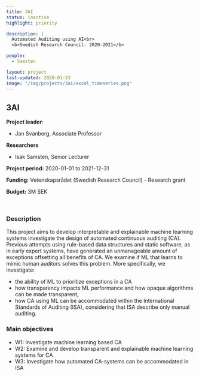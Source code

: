 ```yaml
---
title: 3AI
status: inactive
highlight: priority

description: |
  Automated Auditing using AI<br>
  <b>Swedish Research Council: 2020-2021</b>

people:
  - Samsten

layout: project
last-updated: 2020-01-23
image: "/img/projects/3ai/excel_timeseries.png"
---
```


## 3AI
**Project leader**:
- Jan Svanberg, Associate Professor

**Researchers**
- Isak Samsten, Senior Lecturer

**Project period:** 2020-01-01 to 2021-12-31

**Funding:** Vetenskapsrådet (Swedish Research Council) - Research grant

**Budget:** 3M SEK

<!-- [![EXTREMUM](http://img.youtube.com/vi/2Bp0-3XsUWk/0.jpg)](https://youtu.be/2Bp0-3XsUWk "EXTREMUM" ){:target="_blank"} -->

<br>

### Description

This project aims to develop interpretable and explainable machine learning systems investigate the design of automated continuous auditing (CA). Previous attempts using rule-based data structures and static software, as in early expert systems, have generated an unmanageable amount of exceptions offsetting all benefits of CA. We examine if ML that learns to mimic human auditors solves this problem. More specifically, we investigate:

- the ability of ML to prioritize exceptions in a CA
- how transparency impacts ML performance and how opaque algorithms can be made transparent,
- how CA using ML can be accommodated within the International Standards of Auditing (ISA), considering that ISA describe only manual auditing.


### Main objectives

- W1: Investigate machine learning based CA
- W2: Examine and develop transparent and explainable machine learning systems for CA
- W3: Investigate how automated CA-systems can be accommodated in ISA

